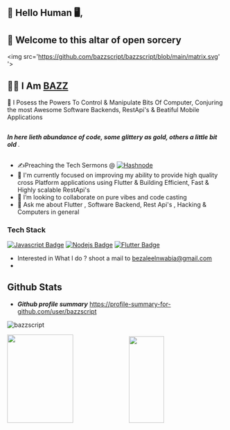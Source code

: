 ## 👋 Hello Human 🖥️, 

## 🔮 Welcome to this altar of open sorcery

<img src='https://github.com/bazzscript/bazzscript/blob/main/matrix.svg' '>

## 👨‍💻 I Am [BAZZ](https://www.linkedin.com/in/bezaleel-nwabia/)

   🧙 I Posess the Powers To Control & Manipulate Bits Of Computer, Conjuring the most Awesome Software Backends, RestApi's & Beatiful Mobile Applications
##
<strong><em> In here lieth abundance of code, some glittery as gold, others a little bit old </em></strong>.
##
- ✍️Preaching the Tech Sermons @ <a href="https://hashnode.com/@emexbazz" target="_blank"><img alt="Hashnode" src="https://img.shields.io/badge/-Hashnode-2962FF?logo=hashnode&style=flat-square" /></a>
- 🚧 I'm currently focused on improving my ability to provide high quality cross Platform applications using Flutter & Building Efficient, Fast & Highly scalable RestApi's
- 👯 I’m looking to collaborate on pure vibes and code casting
- 💬 Ask me about Flutter , Software Backend, Rest Api's , Hacking & Computers in general


### Tech Stack

[![Javascript Badge](https://img.shields.io/badge/-Javascript-F0DB4F?style=for-the-badge&labelColor=black&logo=javascript&logoColor=F0DB4F)](#) [![Nodejs Badge](https://img.shields.io/badge/-Nodejs-3C873A?style=for-the-badge&labelColor=black&logo=node.js&logoColor=3C873A)](#) [![Flutter Badge](https://img.shields.io/badge/-Flutter-007acc?style=for-the-badge&labelColor=black&logo=flutter&logoColor=007acc)](#)


- Interested in What I do ? shoot a mail to bezaleelnwabia@gmail.com
-
## Github Stats

- ***Github profile summary*** <a href="https://profile-summary-for-github.com/user/bazzscript">https://profile-summary-for-github.com/user/bazzscript</a>

<p>
<img src="https://github-readme-streak-stats.herokuapp.com/?user=bazzscript&theme=blueberry" alt="bazzscript"/>
</p>

<p>
<img src="https://github-readme-stats.vercel.app/api?username=bazzscript&count_private=true&show_icons=true&theme=blueberry" width=55% height="204px"/>
<img src="https://github-readme-stats.vercel.app/api/top-langs/?username=bazzscript&show_icons=true&layout=compact&cache_seconds=1800&langs_count=8&theme=blueberry&count_private=true&show_icons=true" width=40% height="200px"/>
</p>


<!-- bazzscript/bazzscript is a ✨ special ✨ repository because its `README.md` (this file) appears on your GitHub profile.
You can click the Preview link to take a look at your changes.
- -->
